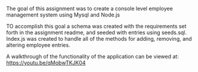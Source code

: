The goal of this assignment was to create a console level employee management system using Mysql and Node.js

TO accomplish this goal a schema was created with the requirements set forth in the assignment readme, and seeded with entries using seeds.sql. Index.js was created to handle all of the methods for adding, removing, and altering employee entries.

A walkthrough of the functionality of the application can be viewed at:
https://youtu.be/qMobwTKJK04